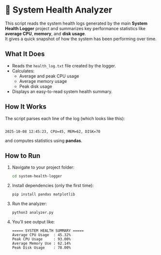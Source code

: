 # 🧮 System Health Analyzer

This script reads the system health logs generated by the main **System Health Logger** project and summarizes key performance statistics like **average CPU**, **memory**, and **disk usage**.  
It gives a quick snapshot of how the system has been performing over time.



## What It Does
- Reads the `health_log.txt` file created by the logger.
- Calculates:
  - Average and peak CPU usage
  - Average memory usage
  - Peak disk usage
- Displays an easy-to-read system health summary.




## How It Works
The script parses each line of the log (which looks like this):
```

2025-10-08 12:45:23, CPU=45, MEM=62, DISK=70

````
and computes statistics using **pandas**.



## How to Run

1. Navigate to your project folder:
   ```bash
   cd system-health-logger
    ````

2. Install dependencies (only the first time):

   ```bash
   pip install pandas matplotlib
   ```
3. Run the analyzer:

   ```bash
   python3 analyzer.py
   ```
4. You’ll see output like:

   ```
   ===== SYSTEM HEALTH SUMMARY =====
   Average CPU Usage  : 45.32%
   Peak CPU Usage     : 93.00%
   Average Memory Use : 62.14%
   Peak Disk Usage    : 78.00%
   ```


